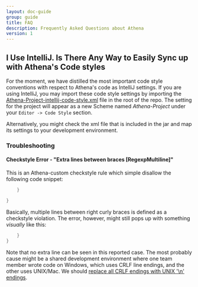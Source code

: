 ```yaml
---
layout: doc-guide
group: guide
title: FAQ
description: Frequently Asked Questions about Athena
version: 1
---
```


I Use IntelliJ. Is There Any Way to Easily Sync up with Athena's Code styles
----------------------------------------------------------------------------

For the moment, we have distilled the most important code style conventions with respect to Athena's code as IntelliJ
settings. If you are using IntelliJ, you may import these code style settings by importing the
[Athena-Project-intellij-code-style.xml](https://github.com/QubitPi/athena/blob/master/Athena-Project-intellij-code-style.xml)
file in the root of the repo. The setting for the project will appear as a new Scheme named *Athena-Project* under your
`Editor -> Code Style` section.

Alternatively, you might check the xml file that is included in the jar and map its settings to your development
environment.

### Troubleshooting

#### Checkstyle Error - "Extra lines between braces [RegexpMultiline]"

This is an Athena-custom checkstyle rule which simple disallow the following code snippet:

```java
    }

}
```

Basically, multiple lines between right curly braces is defined as a checkstyle violation. The error, however, might
still pops up with something _visually_ like this:

```java
    }
}
```

Note that no extra line can be seen in this reported case. The most probably cause might be a shared development
environment where one team member wrote code on Windows, which uses CRLF line endings, and the other uses UNIX/Mac.
We should [replace all CRLF endings with UNIX '\n' endings](https://stackoverflow.com/a/50765523/14312712).
